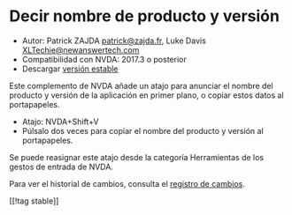 # Decir nombre de producto y versión #

* Autor: Patrick ZAJDA <patrick@zajda.fr>, Luke Davis
  <XLTechie@newanswertech.com>
* Compatibilidad con NVDA: 2017.3 o posterior
* Descargar [versión estable][1]

Este complemento de NVDA añade un atajo para anunciar el nombre del producto
y versión de la aplicación en primer plano, o copiar estos datos al
portapapeles.

* Atajo: NVDA+Shift+V
* Púlsalo dos veces para copiar el nombre del producto y versión al
  portapapeles.

Se puede reasignar este atajo desde la categoría Herramientas de los gestos
de entrada de NVDA.

Para ver el historial de cambios, consulta el [registro de
cambios](https://github.com/opensourcesys/sayProductNameAndVersion/blob/master/changelog.md#readme).

[[!tag stable]]

[1]:
https://addons.nvda-project.org/files/get.php?file=sayProductNameAndVersion
